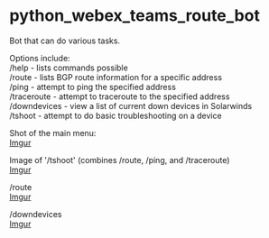 # python_webex_teams_route_bot
Bot that can do various tasks.

Options include:  
  /help - lists commands possible  
  /route - lists BGP route information for a specific address  
  /ping - attempt to ping the specified address  
  /traceroute - attempt to traceroute to the specified address  
  /downdevices - view a list of current down devices in Solarwinds  
  /tshoot - attempt to do basic troubleshooting on a device  


Shot of the main menu:  
[Imgur](https://i.imgur.com/9nX2OLw.png)  
  
Image of '/tshoot' (combines /route, /ping, and /traceroute)  
[Imgur](https://i.imgur.com/9nX2OLw.png)  
  
/route  
[Imgur](https://i.imgur.com/rXlrCRi.png)  
  
/downdevices  
[Imgur](https://i.imgur.com/ew5BAll.png)
